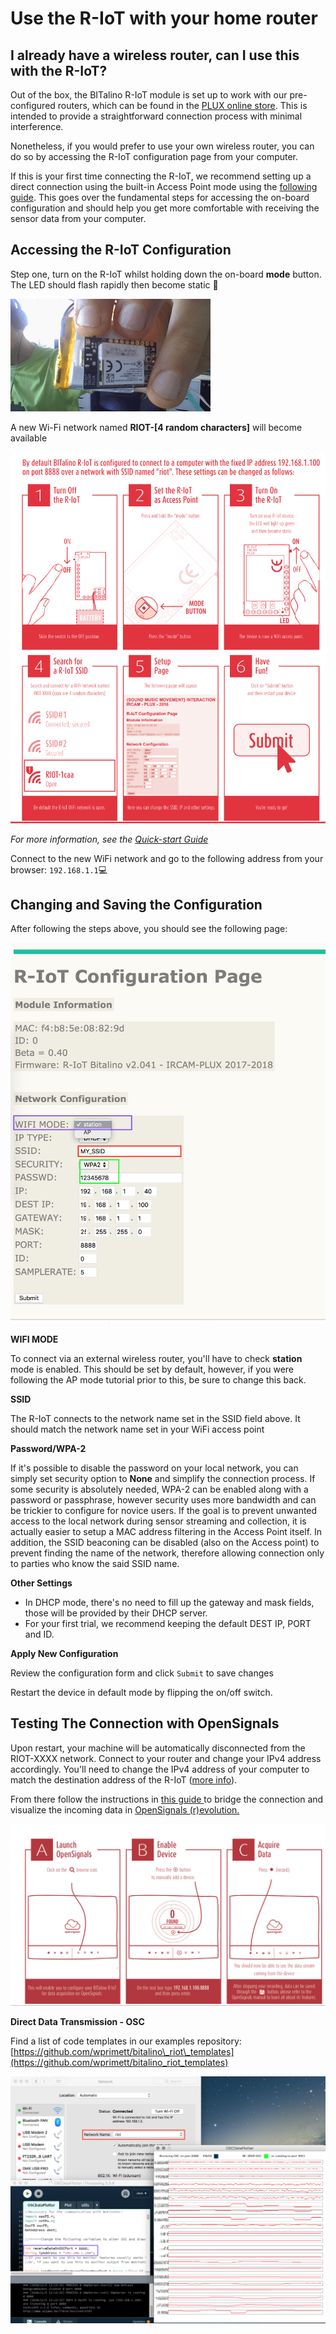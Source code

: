 # Use the R-IoT with your home router

## I already have a wireless router, can I use this with the R-IoT?

Out of the box, the BITalino R-IoT module is set up to work with our pre-configured routers, which can be found in the [PLUX online store](https://store.plux.info/accessories/403-wireless-route-bitalino-riot-810121713.html). This is intended to provide a straightforward connection process with minimal interference.

Nonetheless, if you would prefer to use your own wireless router, you can do so by accessing the R-IoT configuration page from your computer.

If this is your first time connecting the R-IoT, we recommend setting up a direct connection using the built-in Access Point mode using the [following guide](https://gitlab.com/weselle/riot-serverbit/issues/3). This goes over the fundamental steps for accessing the on-board configuration and should help you get more comfortable with receiving the sensor data from your computer.

## **Accessing the R-IoT Configuration**

Step one, turn on the R-IoT whilst holding down the on-board **mode** button. The LED should flash rapidly then become static 🔵

![](../.gitbook/assets/ezgif-3-83cdbcc833.gif)

A new Wi-Fi network named **RIOT-\[4 random characters\]** will become available

![](../.gitbook/assets/screen_shot_2018-11-05_at_11.15.37_am.png)

_For more information, see the_ [_Quick-start Guide_](https://bitalino.com/downloads/quickstart-guide-riot-1.0.0.12-print.pdf)

Connect to the new WiFi network and go to the following address from your browser: `192.168.1.1`💻

## Changing and Saving the Configuration

After following the steps above, you should see the following page:

![](../.gitbook/assets/screen-shot-2019-04-15-at-2.37.28-pm.png)

**WIFI MODE**

To connect via an external wireless router, you'll have to check **station** mode is enabled. This should be set by default, however, if you were following the AP mode tutorial prior to this, be sure to change this back.

**SSID**

The R-IoT connects to the network name set in the SSID field above. It should match the network name set in your WiFi access point

**Password/WPA-2**

If it's possible to disable the password on your local network, you can simply set security option to **None** and simplify the connection process. If some security is absolutely needed, WPA-2 can be enabled along with a password or passphrase, however security uses more bandwidth and can be trickier to configure for novice users. If the goal is to prevent unwanted access to the local network during sensor streaming and collection, it is actually easier to setup a MAC address filtering in the Access Point itself. In addition, the SSID beaconing can be disabled \(also on the Access point\) to prevent finding the name of the network, therefore allowing connection only to parties who know the said SSID name.

**Other Settings**

* In DHCP mode, there's no need to fill up the gateway and mask fields, those will be provided by their DHCP server.
* For your first trial, we recommend keeping the default DEST IP, PORT and ID. 

**Apply New Configuration**

Review the configuration form and click `Submit` to save changes

Restart the device in default mode by flipping the on/off switch.

## **Testing The Connection with OpenSignals**

Upon restart, your machine will be automatically disconnected from the RIOT-XXXX network. Connect to your router and change your IPv4 address accordingly. You'll need to change the IPv4 address of your computer to match the destination address of the R-IoT \([more info](https://gitlab.com/weselle/riot-serverbit/issues/3#change-computer-ip-manually)\).

From there follow the instructions in [this guide ](https://bitalino.com/downloads/quickstart-guide-riot-1.0.0.12-print.pdf)to bridge the connection and visualize the incoming data in [OpenSignals \(r\)evolution.](https://bitalino.com/en/software)

![BITalino R-IoT Quick Start Guide](../.gitbook/assets/quickstart-guide-riot-1.0.0.12-print.png)

**Direct Data Transmission - OSC**

Find a list of code templates in our examples repository: [https://github.com/wprimett/bitalino\_riot\_templates](https://github.com/wprimett/bitalino_riot_templates)

![](../.gitbook/assets/osc_ex%20%281%29.png)

